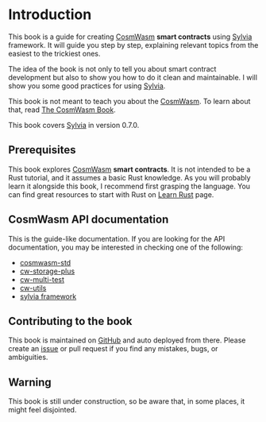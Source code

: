 # Introduction

This book is a guide for creating [CosmWasm](https://github.com/CosmWasm) **smart contracts**
using [Sylvia](https://github.com/CosmWasm/sylvia) framework.
It will guide you step by step, explaining relevant topics from the easiest to the trickiest ones.

The idea of the book is not only to tell you about smart contract development but also
to show you how to do it clean and maintainable. I will show you some good practices
for using [Sylvia](https://github.com/CosmWasm/sylvia).

This book is not meant to teach you about the [CosmWasm](https://github.com/CosmWasm).
To learn about that, read [The CosmWasm Book](https://book.cosmwasm.com).

This book covers [Sylvia](https://github.com/CosmWasm/sylvia) in version 0.7.0.

## Prerequisites

This book explores [CosmWasm](https://github.com/CosmWasm) **smart contracts**.
It is not intended to be a Rust tutorial, and it assumes a basic Rust knowledge.
As you will probably learn it alongside this book, I recommend first grasping the language.
You can find great resources to start with Rust on [Learn Rust](https://www.rust-lang.org/learn) page.

## CosmWasm API documentation

This is the guide-like documentation. If you are looking for the API documentation,
you may be interested in checking one of the following:

- [cosmwasm-std](https://crates.io/crates/cosmwasm-std)
- [cw-storage-plus](https://crates.io/crates/cw-storage-plus)
- [cw-multi-test](https://crates.io/crates/cw-multi-test)
- [cw-utils](https://crates.io/crates/cw-utils)
- [sylvia framework](https://crates.io/crates/sylvia)

## Contributing to the book

This book is maintained on [GitHub](https://github.com/CosmWasm/sylvia-book)
and auto deployed from there.
Please create an [issue](https://github.com/CosmWasm/sylvia-book/issues)
or pull request if you find any mistakes, bugs, or ambiguities.

## Warning

This book is still under construction, so be aware that, in some places, it might feel disjointed.
